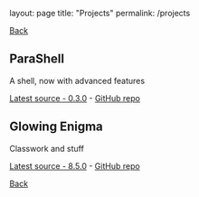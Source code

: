 layout: page
title: "Projects"
permalink: /projects

[Back](estella144.github.io/)

## ParaShell

A shell, now with advanced features

[Latest source - 0.3.0](https://github.com/estella144/parashell/tree/0.3.0) - 
[GitHub repo](https://github.com/estella144/parashell)

## Glowing Enigma

Classwork and stuff

[Latest source - 8.5.0](https://github.com/estella144/glowing-enigma/tree/v8.5.0) - 
[GitHub repo](https://github.com/estella144/glowing-enigma)

[Back](estella144.github.io/)